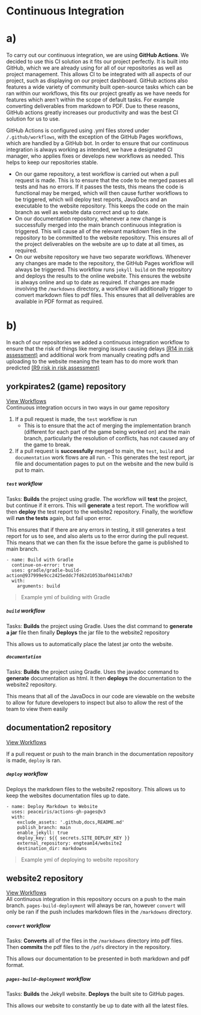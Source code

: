 # Continuous Integration

# a)

To carry out our continuous integration, we are using **GitHub Actions**. We decided to use this CI solution as it fits our project perfectly. It is built into GitHub, which we are already using for all of our repositories as well as project management. This allows CI to be integrated with all aspects of our project, such as displaying on our project dashboard. GitHub actions also features a wide variety of community built open-source tasks which can be ran within our workflows, this fits our project greatly as we have needs for features which aren't within the scope of default tasks. For example converting deliverables from markdown to PDF. Due to these reasons, GitHub actions greatly increases our productivity and was the best CI solution for us to use.

GitHub Actions is configured using .yml files stored under `/.github/workflows`, with the exception of the GitHub Pages workflows, which are handled by a GitHub bot. In order to ensure that our continuous integration is always working as intended, we have a designated CI manager, who applies fixes or develops new workflows as needed. This helps to keep our repositories stable.
- On our game repository, a test workflow is carried out when a pull request is made. This is to ensure that the code to be merged passes all tests and has no errors. If it passes the tests, this means the code is functional may be merged, which will then cause further workflows to be triggered, which will deploy test reports, JavaDocs and an executable to the website repository. This keeps the code on the main branch as well as website data correct and up to date.
- On our documentation repository, whenever a new change is successfully merged into the main branch continuous integration is triggered. This will cause all of the relevant markdown files in the repository to be committed to the website repository. This ensures all of the project deliverables on the website are up to date at all times, as required.
- On our website repository we have two separate workflows. Whenever any changes are made to the repository, the GitHub Pages workflow will always be triggered. This workflow runs `jekyll build` on the repository and deploys the results to the online website. This ensures the website is always online and up to date as required. If changes are made involving the `/markdowns` directory, a workflow will additionally trigger to convert markdown files to pdf files. This ensures that all deliverables are available in PDF format as required.

# b)
In each of our repositories we added a continuous integration workflow to ensure that the risk of things like merging issues causing delays [(R14 in risk assessment)](https://engteam14.github.io/website2/pdfs/Risk%20Assessment.pdf) and additional work from manually creating pdfs and uploading to the website meaning the team has to do more work than predicted [(R9 risk in risk assessment)](https://engteam14.github.io/website2/pdfs/Risk%20Assessment.pdf)

## yorkpirates2 (game) repository
[View Workflows](https://github.com/engteam14/yorkpirates2/tree/main/.github/workflows)  
Continuous integration occurs in two ways in our game repository
  1. If a pull request is made, the `test`  workflow is run
     - This is to ensure that the act of merging the implementation branch (different for each part of the game being worked on) and the main branch, particularly the resolution of conflicts, has not caused any of the game to break.
  2. If a pull request is **successfully** merged to main, the `test`, `build` and `documentation` work flows are all run.
    - This generates the test report, jar file and documentation pages to put on the website and the new build is put to main.
##### `test` workflow
Tasks: **Builds** the project using gradle. The workflow will **test** the project, but continue if it errors. This will **generate** a test report. The workflow will then **deploy** the test report to the website2 repository. Finally, the workflow will **run the tests** again, but fail upon error.

This ensures that if there are any errors in testing, it still generates a test report for us to see, and also alerts us to the error during the pull request. This means that we can then fix the issue before the game is published to main branch.
```
- name: Build with Gradle
  continue-on-error: true
  uses: gradle/gradle-build-action@937999e9cc2425eddc7fd62d1053baf041147db7
  with:
    arguments: build
```
> Example yml of building with Gradle

##### `build` workflow
Tasks: **Builds** the project using Gradle. Uses the dist command to **generate a jar** file then finally **Deploys** the jar file to the website2 repository

This allows us to automatically place the latest jar onto the website.
##### `documentation`
Tasks: **Builds** the project using Gradle. Uses the javadoc command to **generate** documentation as html. It then **deploys** the documentation to the website2 repository.

This means that all of the JavaDocs in our code are viewable on the website to allow for future developers to inspect but also to allow the rest of the team to view them easily
## documentation2 repository
[View Workflows](https://github.com/engteam14/documentation2/blob/main/.github/workflows/deploy.yml)  

If a pull request or push to the main branch in the documentation repository is made, `deploy` is ran.
##### `deploy` workflow

Deploys the markdown files to the website2 repository. This allows us to keep the websites documentation files up to date.
```
- name: Deploy Markdown to Website
  uses: peaceiris/actions-gh-pages@v3
  with:
    exclude_assets: '.github,docs,README.md'
    publish_branch: main
    enable_jekyll: true
    deploy_key: ${{ secrets.SITE_DEPLOY_KEY }}
    external_repository: engteam14/website2
    destination_dir: markdowns
```
> Example yml of deploying to website repository

## website2 repository
[View Workflows](https://github.com/engteam14/website2/blob/main/.github/workflows/pdf.yml)  
All continuous integration in this repository occurs on a push to the main branch.
`pages-build-deployment` will always be ran, however `convert` will only be ran if the push includes markdown files in the `/markdowns` directory.
##### `convert` workflow
Tasks: **Converts** all of the files in the `/markdowns` directory into pdf files. Then **commits** the pdf files to the `/pdfs` directory in the repository.

This allows our documentation to be presented in both markdown and pdf format.
##### `pages-build-deployment` workflow
Tasks: **Builds** the Jekyll website. **Deploys** the built site to GitHub pages.

This allows our website to constantly be up to date with all the latest files.
